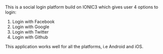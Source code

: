 This is a social login platform build on IONIC3 which gives user 4 options to login: 
1. Login with Facebook
2. Login with Google
3. Login with Twitter
4. Login with Github

This application works well for all the platforms, i.e Android and iOS. 

